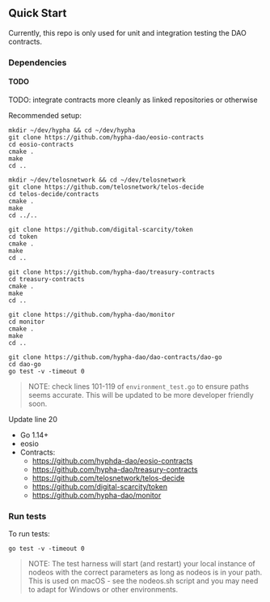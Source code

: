 ## Quick Start
Currently, this repo is only used for unit and integration testing the DAO contracts.  

### Dependencies

#### TODO
TODO: integrate contracts more cleanly as linked repositories or otherwise

Recommended setup:
```
mkdir ~/dev/hypha && cd ~/dev/hypha
git clone https://github.com/hypha-dao/eosio-contracts
cd eosio-contracts
cmake .
make
cd ..

mkdir ~/dev/telosnetwork && cd ~/dev/telosnetwork
git clone https://github.com/telosnetwork/telos-decide
cd telos-decide/contracts
cmake .
make
cd ../..

git clone https://github.com/digital-scarcity/token
cd token
cmake .
make 
cd ..

git clone https://github.com/hypha-dao/treasury-contracts
cd treasury-contracts
cmake .
make
cd ..

git clone https://github.com/hypha-dao/monitor
cd monitor
cmake .
make
cd ..

git clone https://github.com/hypha-dao/dao-contracts/dao-go
cd dao-go
go test -v -timeout 0
```

> NOTE: check lines 101-119 of ```environment_test.go``` to ensure paths seems accurate. This will be updated to be more developer friendly soon.

Update line 20 
- Go 1.14+
- eosio
- Contracts: 
    - https://github.com/hyphda-dao/eosio-contracts
    - https://github.com/hypha-dao/treasury-contracts
    - https://github.com/telosnetwork/telos-decide
    - https://github.com/digital-scarcity/token
    - https://github.com/hypha-dao/monitor


### Run tests

To run tests: 
```
go test -v -timeout 0
```

> NOTE: The test harness will start (and restart) your local instance of nodeos with the correct parameters as long as nodeos is in your path.  This is used on macOS - see the nodeos.sh script and you may need to adapt for Windows or other environments.